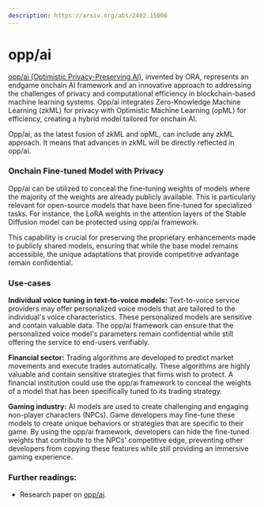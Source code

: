 ```yaml
---
description: https://arxiv.org/abs/2402.15006
---
```


# opp/ai

[opp/ai (Optimistic Privacy-Preserving AI)](https://arxiv.org/abs/2402.15006), invented by ORA, represents an endgame onchain AI framework and an innovative approach to addressing the challenges of privacy and computational efficiency in blockchain-based machine learning systems. Opp/ai integrates Zero-Knowledge Machine Learning (zkML) for privacy with Optimistic Machine Learning (opML) for efficiency, creating a hybrid model tailored for onchain AI.

Opp/ai, as the latest fusion of zkML and opML, can include any zkML approach. It means that advances in zkML will be directly reflected in opp/ai.

### Onchain Fine-tuned Model with Privacy

Opp/ai can be utilized to conceal the fine-tuning weights of models where the majority of the weights are already publicly available. This is particularly relevant for open-source models that have been fine-tuned for specialized tasks. For instance, the LoRA weights in the attention layers of the Stable Diffusion model can be protected using opp/ai framework.

This capability is crucial for preserving the proprietary enhancements made to publicly shared models, ensuring that while the base model remains accessible, the unique adaptations that provide competitive advantage remain confidential.

### Use-cases

**Individual voice tuning in text-to-voice models:** Text-to-voice service providers may offer personalized voice models that are tailored to the individual's voice characteristics. These personalized models are sensitive and contain valuable data. The opp/ai framework can ensure that the personalized voice model's parameters remain confidential while still offering the service to end-users verifiably.

**Financial sector:** Trading algorithms are developed to predict market movements and execute trades automatically. These algorithms are highly valuable and contain sensitive strategies that firms wish to protect. A financial institution could use the opp/ai framework to conceal the weights of a model that has been specifically tuned to its trading strategy.

**Gaming industry:** AI models are used to create challenging and engaging non-player characters (NPCs). Game developers may fine-tune these models to create unique behaviors or strategies that are specific to their game. By using the opp/ai framework, developers can hide the fine-tuned weights that contribute to the NPCs' competitive edge, preventing other developers from copying these features while still providing an immersive gaming experience.

### Further readings:

* Research paper on [opp/ai](https://arxiv.org/abs/2402.15006).
